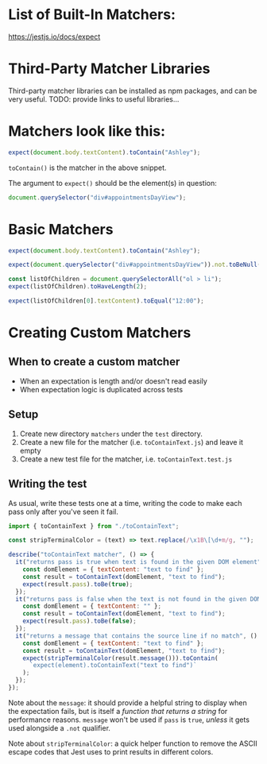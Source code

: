 # List of Built-In Matchers:

https://jestjs.io/docs/expect

# Third-Party Matcher Libraries

Third-party matcher libraries can be installed as npm packages, and can be very useful. TODO: provide links to useful libraries...

# Matchers look like this:

```js
expect(document.body.textContent).toContain("Ashley");
```

`toContain()` is the matcher in the above snippet.

The argument to `expect()` should be the element(s) in question:

```js
document.querySelector("div#appointmentsDayView");
```

# Basic Matchers

```js
expect(document.body.textContent).toContain("Ashley");
```

```js
expect(document.querySelector("div#appointmentsDayView")).not.toBeNull();
```

```js
const listOfChildren = document.querySelectorAll("ol > li");
expect(listOfChildren).toHaveLength(2);
```

```js
expect(listOfChildren[0].textContent).toEqual("12:00");
```

# Creating Custom Matchers

## When to create a custom matcher

- When an expectation is length and/or doesn't read easily
- When expectation logic is duplicated across tests

## Setup

1. Create new directory `matchers` under the `test` directory.
2. Create a new file for the matcher (i.e. `toContainText.js`) and leave it empty
3. Create a new test file for the matcher, i.e. `toContainText.test.js`

## Writing the test

As usual, write these tests one at a time, writing the code to make each pass only after you've seen it fail.

```js
import { toContainText } from "./toContainText";

const stripTerminalColor = (text) => text.replace(/\x1B\[\d+m/g, "");

describe("toContainText matcher", () => {
  it("returns pass is true when text is found in the given DOM element", () => {
    const domElement = { textContent: "text to find" };
    const result = toContainText(domElement, "text to find");
    expect(result.pass).toBe(true);
  });
  it("returns pass is false when the text is not found in the given DOM element", () => {
    const domElement = { textContent: "" };
    const result = toContainText(domElement, "text to find");
    expect(result.pass).toBe(false);
  });
  it("returns a message that contains the source line if no match", () => {
    const domElement = { textContent: "text to find" };
    const result = toContainText(domElement, "text to find");
    expect(stripTerminalColor(result.message())).toContain(
      `expect(element).toContainText("text to find")`
    );
  });
});
```

Note about the `message`: it should provide a helpful string to display when the expectation fails, but is itself a _function that returns a string_ for performance reasons. `message` won't be used if `pass` is `true`, _unless_ it gets used alongside a `.not` qualifier.

Note about `stripTerminalColor`: a quick helper function to remove the ASCII escape codes that Jest uses to print results in different colors.
